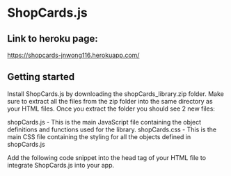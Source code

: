 # ShopCards.js

## Link to heroku page:
https://shopcards-jnwong116.herokuapp.com/

## Getting started

Install ShopCards.js by downloading the shopCards_library.zip folder. Make sure to extract all the files from the zip folder into the same directory as your HTML files. Once you extract the folder you should see 2 new files: 

shopCards.js - This is the main JavaScript file containing the object definitions and functions used for the library.
shopCards.css - This is the main CSS file containing the styling for all the objects defined in shopCards.js

Add the following code snippet into the head tag of your HTML file to integrate ShopCards.js into your app.

<link rel="stylesheet" type="text/css" href="shopCards.css">
<script defer type="text/javascript" src="shopCards.js"></script>